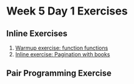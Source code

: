# Week 5 Day 1 Exercises

## Inline Exercises

1. [Warmup exercise: function functions](warmup/README.md)
1. [Inline exercise: Pagination with books](books/README.md)

## Pair Programming Exercise

